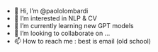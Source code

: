 - 👋 Hi, I’m @paololombardi
- 👀 I’m interested in NLP & CV
- 🌱 I’m currently learning new GPT models
- 💞️ I’m looking to collaborate on ...
- 📫 How to reach me : best is email (old school)

<!---
paololombardi/paololombardi is a ✨ special ✨ repository because its `README.md` (this file) appears on your GitHub profile.
You can click the Preview link to take a look at your changes.
--->
